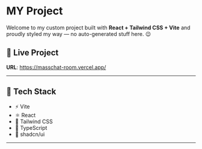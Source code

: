 # MY Project

Welcome to my custom project built with **React + Tailwind CSS + Vite** and proudly styled my way — no auto-generated stuff here. 😉

## 🔗 Live Project

**URL**: https://masschat-room.vercel.app/

---

## 🚀 Tech Stack

- ⚡ Vite
- ⚛️ React
- 💅 Tailwind CSS
- 🧠 TypeScript
- 🎨 shadcn/ui

---

